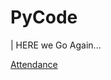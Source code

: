 # PyCode
| HERE we Go Again...

[Attendance](https://docs.google.com/spreadsheets/d/1A5cgU7oLVzW7VPrFrijdqW7hGb3Uk1L1OxDy4LTcwe8/edit?usp=sharing)
